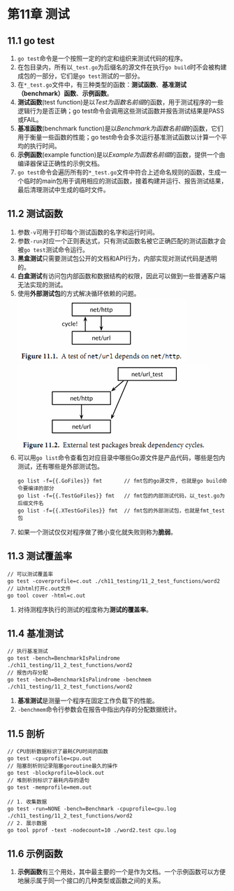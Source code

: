 # 第11章 测试

## 11.1 go test
1. `go test`命令是一个按照一定的约定和组织来测试代码的程序。
2. 在包目录内，所有以`_test.go`为后缀名的源文件在执行`go build`时不会被构建成包的一部分，它们是`go test`测试的一部分。
3. 在`*_test.go`文件中，有三种类型的函数：**测试函数**、**基准测试（benchmark）函数**、**示例函数**。
4. **测试函数**(test function)是以*Test为函数名前缀*的函数，用于测试程序的一些逻辑行为是否正确；go test命令会调用这些测试函数并报告测试结果是PASS或FAIL。
5. **基准函数**(benchmark function)是以*Benchmark为函数名前缀*的函数，它们用于衡量一些函数的性能；go test命令会多次运行基准测试函数以计算一个平均的执行时间。
6. **示例函数**(example function)是以*Example为函数名前缀*的函数，提供一个由编译器保证正确性的示例文档。
7. `go test`命令会遍历所有的`*_test.go`文件中符合上述命名规则的函数，生成一个临时的main包用于调用相应的测试函数，接着构建并运行、报告测试结果，最后清理测试中生成的临时文件。

## 11.2 测试函数
1. 参数`-v`可用于打印每个测试函数的名字和运行时间。
2. 参数`-run`对应一个正则表达式，只有测试函数名被它正确匹配的测试函数才会被`go test`测试命令运行。
3. **黑盒测试**只需要测试包公开的文档和API行为，内部实现对测试代码是透明的。
4. **白盒测试**有访问包内部函数和数据结构的权限，因此可以做到一些普通客户端无法实现的测试。
5. 使用**外部测试包**的方式解决循环依赖的问题。
![](../assets/import_cycles.png)
![](../assets/external_test_packages.png)
6. 可以用`go list`命令查看包对应目录中哪些Go源文件是产品代码，哪些是包内测试，还有哪些是外部测试包。
   ```text
   go list -f={{.GoFiles}} fmt       // fmt包的go源文件, 也就是go build命令要编译的部分
   go list -f={{.TestGoFiles}} fmt   // fmt包的内部测试代码，以_test.go为后缀文件名
   go list -f={{.XTestGoFiles}} fmt  // fmt包的外部测试包，也就是fmt_test包
   ```
7. 如果一个测试仅仅对程序做了微小变化就失败则称为**脆弱**。

## 11.3 测试覆盖率
```text
// 可以测试覆盖率
go test -coverprofile=c.out ./ch11_testing/11_2_test_functions/word2
// 以html打开c.out文件
go tool cover -html=c.out
```
1. 对待测程序执行的测试的程度称为**测试的覆盖率**。

## 11.4 基准测试
   ```text
   // 执行基准测试
   go test -bench=BenchmarkIsPalindrome ./ch11_testing/11_2_test_functions/word2
   // 报告内存分配
   go test -bench=BenchmarkIsPalindrome -benchmem ./ch11_testing/11_2_test_functions/word2
   ```
1. **基准测试**是测量一个程序在固定工作负载下的性能。
2. `-benchmem`命令行参数会在报告中指出内存的分配数据统计。

## 11.5 剖析
   ```text
   // CPU剖析数据标识了最耗CPU时间的函数
   go test -cpuprofile=cpu.out
   // 阻塞剖析则记录阻塞goroutine最久的操作
   go test -blockprofile=block.out
   // 堆剖析则标识了最耗内存的语句
   go test -memprofile=mem.out
   
   // 1. 收集数据
   go test -run=NONE -bench=Benchmark -cpuprofile=cpu.log ./ch11_testing/11_2_test_functions/word2
   // 2. 展示数据
   go tool pprof -text -nodecount=10 ./word2.test cpu.log
   ```

## 11.6 示例函数
1. **示例函数**有三个用处，其中最主要的一个是作为文档。一个示例函数可以方便地展示属于同一个接口的几种类型或函数之间的关系。